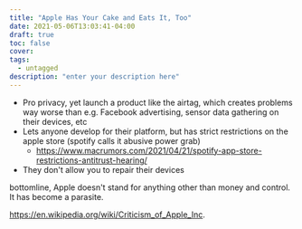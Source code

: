 ```yaml
---
title: "Apple Has Your Cake and Eats It, Too"
date: 2021-05-06T13:03:41-04:00
draft: true
toc: false
cover:
tags:
  - untagged
description: "enter your description here"
---
```


- Pro privacy, yet launch a product like the airtag, which creates problems way worse than e.g. Facebook
  advertising, sensor data gathering on their devices, etc
- Lets anyone develop for their platform, but has strict restrictions on the apple store (spotify calls it
  abusive power grab)
  - https://www.macrumors.com/2021/04/21/spotify-app-store-restrictions-antitrust-hearing/
- They don't allow you to repair their devices


bottomline, Apple doesn't stand for anything other than money and control. It has become a parasite.

https://en.wikipedia.org/wiki/Criticism_of_Apple_Inc.

